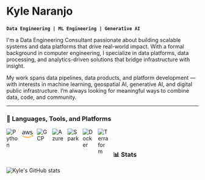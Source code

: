 # Kyle Naranjo

**` Data Engineering | ML Engineering | Generative AI `**

I'm a Data Engineering Consultant passionate about building scalable systems and data platforms that drive real-world impact. With a formal background in computer engineering, I specialize in data platforms, data processing, and analytics-driven solutions that bridge infrastructure with insight.

My work spans data pipelines, data products, and platform development — with interests in machine learning, geospatial AI, generative AI, and digital public infrastructure. I’m always looking for meaningful ways to combine data, code, and community.

---

### 🧰 Languages, Tools, and Platforms

<img align="left" alt="Python" width="30px" style="padding-right:10px;" src="https://cdn.jsdelivr.net/gh/devicons/devicon/icons/python/python-original.svg" /> 
<img align="left" alt="AWS" width="30px" style="padding-right:10px;" src="https://github.com/devicons/devicon/blob/v2.16.0/icons/amazonwebservices/amazonwebservices-original-wordmark.svg" /> 
<img align="left" alt="GCP" width="30px" style="padding-right:10px;" src="https://cdn.jsdelivr.net/gh/devicons/devicon/icons/googlecloud/googlecloud-original.svg" /> 
<img align="left" alt="Azure" width="30px" style="padding-right:10px;" src="https://cdn.jsdelivr.net/gh/devicons/devicon/icons/azure/azure-original.svg" /> 
<img align="left" alt="Spark" width="30px" style="padding-right:10px;" src="https://cdn.jsdelivr.net/gh/devicons/devicon/icons/apache/apache-original.svg" />
<img align="left" alt="Docker" width="30px" style="padding-right:10px;" src="https://cdn.jsdelivr.net/gh/devicons/devicon/icons/docker/docker-original.svg" /> 
<img align="left" alt="Terraform" width="30px" style="padding-right:10px;" src="https://cdn.jsdelivr.net/gh/devicons/devicon/icons/terraform/terraform-original.svg" /> 

<br>
<br>


### 📊 Stats

![Kyle's GitHub stats](https://github-readme-stats.vercel.app/api?username=teslakoile&show_icons=true&theme=gruvbox)
